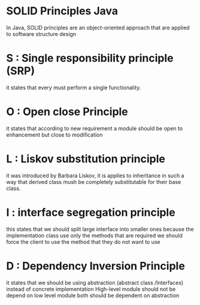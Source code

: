 # SOLID Principles Java
In Java, SOLID principles are an object-oriented approach that are applied to software structure design

# S : Single responsibility principle (SRP)
it states that every must perform a single functionality.

# O : Open close Principle
it states that according to new requirement a module should be open to enhancement but close to modification

# L : Liskov substitution principle
it was introduced by Barbara Liskov,
it is applies to inheritance in such a way that derived class mush be completely substitutable for their base class.

# I : interface segregation principle
this states that we should split large interface into smaller ones because the implementation class use only the methods that are required
we should force the client to use the method that they do not want to use

# D : Dependency Inversion Principle
it states that we should be using abstraction (abstract class /Interfaces) instead of concrete implementation
High-level module should not be depend on low level module both should be dependent on abstraction